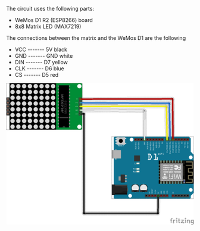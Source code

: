 The circuit uses the following parts:

* WeMos D1 R2 (ESP8266) board
* 8x8 Matrix LED (MAX7219)

The connections between the matrix and the WeMos D1 are the following

- VCC ------- 5V  black
- GND ------- GND white
- DIN ------- D7  yellow
- CLK ------- D6  blue
- CS  ------- D5  red


![WeMos/8x8 and Matrix](matrix-wait-bus-time_bb.png?raw=true "The connections")

